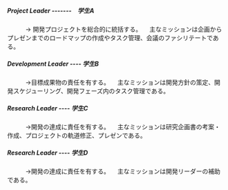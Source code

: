 ##### Project Leader -------　学生A
　　　-> 開発プロジェクトを総合的に統括する。
　主なミッションは企画からプレゼンまでのロードマップの作成やタスク管理、会議のファシリテートである。

##### Development Leader ---- 学生B

　　　->目標成果物の責任を有する。
　主なミッションは開発方針の策定、開発スケジューリング、開発フェーズ内のタスク管理である。

##### Research Leader ---- 学生C

　　　->開発の達成に責任を有する。
　主なミッションは研究企画書の考案・作成、プロジェクトの軌道修正、プレゼンである。

##### Research Leader ---- 学生D

　　　->開発の達成に責任を有する。
　主なミッションは開発リーダーの補助である。


